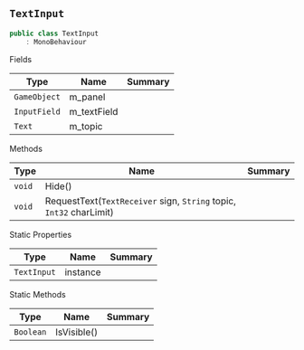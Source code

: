 ## `TextInput`

```csharp
public class TextInput
    : MonoBehaviour

```

Fields

| Type | Name | Summary | 
| --- | --- | --- | 
| `GameObject` | m_panel |  | 
| `InputField` | m_textField |  | 
| `Text` | m_topic |  | 


Methods

| Type | Name | Summary | 
| --- | --- | --- | 
| `void` | Hide() |  | 
| `void` | RequestText(`TextReceiver` sign, `String` topic, `Int32` charLimit) |  | 


Static Properties

| Type | Name | Summary | 
| --- | --- | --- | 
| `TextInput` | instance |  | 


Static Methods

| Type | Name | Summary | 
| --- | --- | --- | 
| `Boolean` | IsVisible() |  | 


